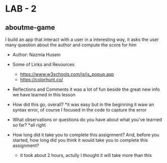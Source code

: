 
# LAB  - 2
## aboutme-game

I build an app that interact with a user in a interesting way, it asks the user many question about the author and compute the score for him

* Author: Nazmia Husein
* Some of Links and Resources
    * https://www.w3schools.com/js/js_popup.asp
    * https://colorhunt.co/
 

* Reflections and Comments
it was a lot of fun beside the great new info we have learned in this lesson

* How did this go, overall?
    *it was easy but in the beginning it waw an syntax error, of course I focused in the code to capture the error
* What observations or questions do you have about what you’ve learned so far?
    *all right
* How long did it take you to complete this assignment? And, before you started, how long did you think it would take you to complete this assignment?
    * it took about 2 hours, actully I thought it will take more than this